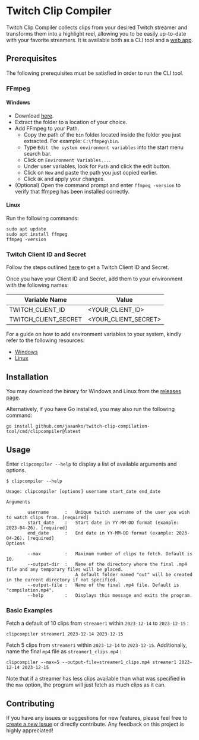 # Twitch Clip Compiler

Twitch Clip Compiler collects clips from your desired Twitch streamer and transforms them into a highlight reel, allowing you to be easily up-to-date with your favorite streamers.
It is available both as a CLI tool and a [web app](https://twitch-clip-compiler.com).

## Prerequisites
The following prerequisites must be satisfied in order to run the CLI tool.
### FFmpeg
#### Windows
  - Download [here](https://www.gyan.dev/ffmpeg/builds/).
  - Extract the folder to a location of your choice.
  - Add FFmpeg to your Path.
    - Copy the path of the `bin` folder located inside the folder you just extracted. For example: `C:\ffmpeg\bin`.
    - Type `Edit the system environment variables` into the start menu search bar.
    - Click on `Environment Variables...`.
    - Under user variables, look for `Path` and click the edit button.
    - Click on `New` and paste the path you just copied earlier.
    - Click `OK` and apply your changes.
  - (Optional) Open the command prompt and enter `ffmpeg -version` to verify that ffmpeg has been installed correctly.
#### Linux
Run the following commands:
```
sudo apt update
sudo apt install ffmpeg
ffmpeg -version
```

### Twitch Client ID and Secret
Follow the steps outlined [here](https://dev.twitch.tv/docs/authentication/register-app/) to get a Twitch Client ID and Secret.

Once you have your Client ID and Secret, add them to your environment with the following names:

| Variable Name         | Value |
| -------------         | -------------       |
| TWITCH_CLIENT_ID      | <YOUR_CLIENT_ID>     |
| TWITCH_CLIENT_SECRET  | <YOUR_CLIENT_SECRET>  |

For a guide on how to add environment variables to your system, kindly refer to the following resources: 
  - [Windows](https://phoenixnap.com/kb/windows-set-environment-variable) 
  - [Linux](https://phoenixnap.com/kb/linux-set-environment-variable)

## Installation
You may download the binary for Windows and Linux from the [releases page](https://github.com/jaaanko/twitch-clip-compilation-tool/releases). 

Alternatively, if you have Go installed, you may also run the following command:

```
go install github.com/jaaanko/twitch-clip-compilation-tool/cmd/clipcompiler@latest
```

## Usage
Enter ```clipcompiler --help``` to display a list of available arguments and options.
```
$ clipcompiler --help

Usage: clipcompiler [options] username start_date end_date
                         
Arguments

        username      :   Unique twitch username of the user you wish to watch clips from. [required]
        start_date    :   Start date in YY-MM-DD format (example: 2023-04-26). [required]
        end_date      :   End date in YY-MM-DD format (example: 2023-04-26). [required]
Options

        --max         :   Maximum number of clips to fetch. Default is 10.
        --output-dir  :   Name of the directory where the final .mp4 file and any temporary files will be placed. 
                          A default folder named "out" will be created in the current directory if not specified.
        --output-file :   Name of the final .mp4 file. Default is "compilation.mp4".
        --help        :   Displays this message and exits the program.
```

### Basic Examples
Fetch a default of 10 clips from `streamer1` within `2023-12-14` to `2023-12-15` :

```
clipcompiler streamer1 2023-12-14 2023-12-15
```

Fetch 5 clips from `streamer1` within `2023-12-14` to `2023-12-15`. Additionally, name the final `mp4` file as `streamer1_clips.mp4` :

```
clipcompiler --max=5 --output-file=streamer1_clips.mp4 streamer1 2023-12-14 2023-12-15
```

Note that if a streamer has less clips available than what was specified in the `max` option, the program will just fetch as much clips as it can.

## Contributing
If you have any issues or suggestions for new features, please feel free to [create a new issue](https://github.com/jaaanko/twitch-clip-compilation-tool/issues/new) or directly contribute. Any feedback on this project is highly appreciated!

